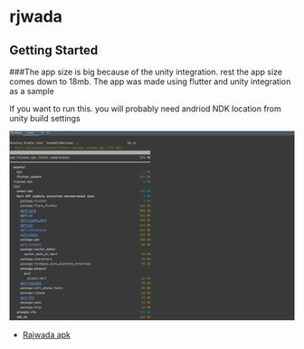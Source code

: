 # rjwada


## Getting Started

###The app size is big because of the unity integration. rest the app size comes down to 18mb.
The app was made using flutter and unity integration as a sample

If you want to run this. you will probably need andriod NDK location from unity build settings

![img.png](img.png)


- [Rajwada apk](https://drive.google.com/file/d/1cPEL2cRKQsMJO1wx2OX5iCR3S7ykE0iT/view?usp=sharing)



